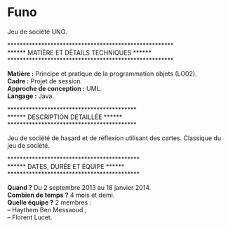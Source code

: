 # Funo
Jeu de société UNO.

******************************************************<br>
****** MATIÈRE ET DÉTAILS TECHNIQUES ******<br>
******************************************************<br>

<b>Matière :</b> Principe et pratique de la programmation objets (LO02).<br>
<b>Cadre :</b> Projet de session.<br>
<b>Approche de conception :</b> UML.<br>
<b>Langage :</b> Java.

******************************************<br>
****** DESCRIPTION DÉTAILLÉE ******<br>
******************************************<br>

Jeu de société de hasard et de réflexion utilisant des cartes. Classique du jeu de société.

*******************************************<br>
****** DATES, DURÉE ET ÉQUIPE ******<br>
*******************************************<br>

<b>Quand ?</b> Du 2 septembre 2013 au 18 janvier 2014.<br>
<b>Combien de temps ?</b> 4 mois et demi.<br>
<b>Quelle équipe ?</b> 2 membres :<br>
– Haythem Ben Messaoud ;<br>
– Florent Lucet.
